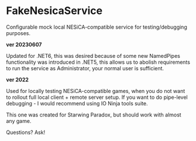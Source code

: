 # FakeNesicaService
Configurable mock local NESiCA-compatible service for testing/debugging purposes.

__ver 20230607__

Updated for .NET6, this was desired because of some new NamedPipes functionality was introduced in .NET5, this allows us to abolish requirements to run the service as Administrator, your normal user is sufficient.


**ver 2022**

Used for locally testing NESiCA-compatible games, when you do not want to rollout full local client + remote server setup.
If you want to do pipe-level debugging - I would recommend using IO Ninja tools suite.

This one was created for Starwing Paradox, but should work with almost any game.

Questions? Ask!
